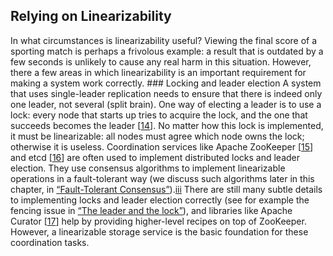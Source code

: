 ## Relying on Linearizability 
In what circumstances is linearizability useful? Viewing the final score of a sporting match is
perhaps a frivolous example: a result that is outdated by a few seconds is unlikely to cause any
real harm in this situation. However, there a few areas in which linearizability is an important
requirement for making a system work correctly. ### Locking and leader election 
A system that uses single-leader replication needs to ensure that there is indeed only one leader,
not several (split brain). One way of electing a leader is to use a lock: every node that starts up
tries to acquire the lock, and the one that succeeds becomes the leader
[[14](ch09.html#Burrows2006wz)]. No matter how this
lock is implemented, it must be linearizable: all nodes must agree which node owns the lock;
otherwise it is useless. 
Coordination services like Apache ZooKeeper
[[15](ch09.html#Junqueira2013wi_ch9)] and etcd
[[16](ch09.html#Etcd)] are often used to implement
distributed locks and leader election. They use consensus algorithms to implement linearizable
operations in a fault-tolerant way (we discuss such algorithms later in this chapter, in
[“Fault-Tolerant Consensus”](#sec_consistency_consensus_ft)).[iii](ch09.html#idm140605759949024) There are still
many subtle details to implementing locks and leader
election correctly (see for example the fencing issue in [“The leader and the lock”](ch08.html#sec_distributed_lock_fencing)), and
libraries like Apache Curator
[[17](ch09.html#ApacheCurator)]
help by providing higher-level recipes on top of ZooKeeper. However, a linearizable storage service
is the basic foundation for these coordination tasks.
